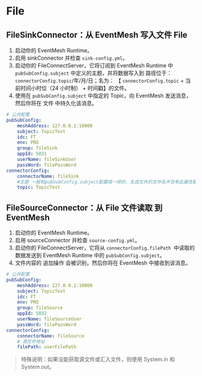 # File

## FileSinkConnector：从 EventMesh 写入文件 File

1. 启动你的 EventMesh Runtime。
2. 启用 sinkConnector 并检查 `sink-config.yml`。
3. 启动你的 FileConnectServer，它将订阅到 EventMesh Runtime 中 `pubSubConfig.subject` 中定义的主题，并将数据写入到 路径位于： `connectorConfig.topic`/年/月/日；名为： 【 `connectorConfig.topic` + 当前时间小时位（24 小时制） + 时间戳】的文件。
4. 使用在 `pubSubConfig.subject` 中指定的 Topic，向 EventMesh 发送消息，然后你将在 文件 中持久化该消息。

```yaml
# 公共配置
pubSubConfig:
    meshAddress: 127.0.0.1:10000
    subject: TopicTest
    idc: FT
    env: PRD
    group: fileSink
    appId: 5031
    userName: fileSinkUser
    passWord: filePassWord
connectorConfig:
    connectorName: fileSink
    #主题 一般和pubSubConfig.subject配置成一样的，生成文件的文件名中含有此属性配置值
    topic: TopicTest
```

## FileSourceConnector：从 File 文件读取 到 EventMesh

1. 启动你的 EventMesh Runtime。
2. 启用 sourceConnector 并检查 `source-config.yml`。 
3. 启动你的 FileConnectServer，它将从 `connectorConfig.filePath `中读取的数据发送到 EventMesh Runtime 中的 `pubSubConfig.subject`。 
4. 文件内容的 追加操作 会被识别，然后你将在 EventMesh 中接收到该消息。

```yaml
# 公共配置
pubSubConfig:
    meshAddress: 127.0.0.1:10000
    subject: TopicTest
    idc: FT
    env: PRD
    group: fileSource
    appId: 5032
    userName: fileSourceUser
    passWord: filePassWord
connectorConfig:
    connectorName: fileSource
    # 源文件地址
    filePath: userFilePath
```

> 特殊说明：如果没能获取源文件或汇入文件，则使用 System.in 和 System.out。